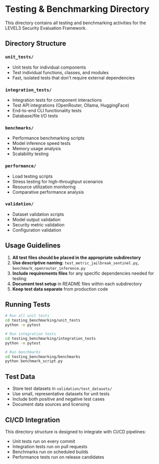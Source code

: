 # Testing & Benchmarking Directory

This directory contains all testing and benchmarking activities for the LEVEL3 Security Evaluation Framework.

## Directory Structure

### `unit_tests/`
- Unit tests for individual components
- Test individual functions, classes, and modules
- Fast, isolated tests that don't require external dependencies

### `integration_tests/`
- Integration tests for component interactions
- Test API integrations (OpenRouter, Ollama, HuggingFace)
- End-to-end CLI functionality tests
- Database/file I/O tests

### `benchmarks/`
- Performance benchmarking scripts
- Model inference speed tests
- Memory usage analysis
- Scalability testing

### `performance/`
- Load testing scripts
- Stress testing for high-throughput scenarios
- Resource utilization monitoring
- Comparative performance analysis

### `validation/`
- Dataset validation scripts
- Model output validation
- Security metric validation
- Configuration validation

## Usage Guidelines

1. **All test files should be placed in the appropriate subdirectory**
2. **Use descriptive naming**: `test_metric_jailbreak_sentinel.py`, `benchmark_openrouter_inference.py`
3. **Include requirements files** for any specific dependencies needed for testing
4. **Document test setup** in README files within each subdirectory
5. **Keep test data separate** from production code

## Running Tests

```bash
# Run all unit tests
cd testing_benchmarking/unit_tests
python -m pytest

# Run integration tests
cd testing_benchmarking/integration_tests
python -m pytest

# Run benchmarks
cd testing_benchmarking/benchmarks
python benchmark_script.py
```

## Test Data

- Store test datasets in `validation/test_datasets/`
- Use small, representative datasets for unit tests
- Include both positive and negative test cases
- Document data sources and licensing

## CI/CD Integration

This directory structure is designed to integrate with CI/CD pipelines:
- Unit tests run on every commit
- Integration tests run on pull requests
- Benchmarks run on scheduled builds
- Performance tests run on release candidates